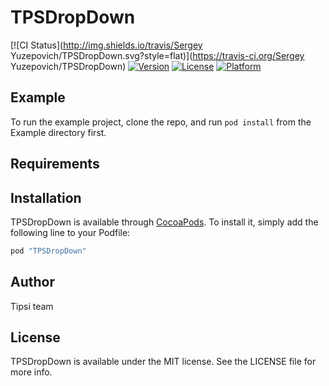 # TPSDropDown

[![CI Status](http://img.shields.io/travis/Sergey Yuzepovich/TPSDropDown.svg?style=flat)](https://travis-ci.org/Sergey Yuzepovich/TPSDropDown)
[![Version](https://img.shields.io/cocoapods/v/TPSDropDown.svg?style=flat)](http://cocoapods.org/pods/TPSDropDown)
[![License](https://img.shields.io/cocoapods/l/TPSDropDown.svg?style=flat)](http://cocoapods.org/pods/TPSDropDown)
[![Platform](https://img.shields.io/cocoapods/p/TPSDropDown.svg?style=flat)](http://cocoapods.org/pods/TPSDropDown)

## Example

To run the example project, clone the repo, and run `pod install` from the Example directory first.

## Requirements

## Installation

TPSDropDown is available through [CocoaPods](http://cocoapods.org). To install
it, simply add the following line to your Podfile:

```ruby
pod "TPSDropDown"
```

## Author

Tipsi team

## License

TPSDropDown is available under the MIT license. See the LICENSE file for more info.
